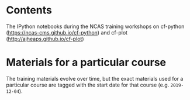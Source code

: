 # Contents

The IPython notebooks during the NCAS training workshops on cf-python
(https://ncas-cms.github.io/cf-python) and cf-plot
(http://ajheaps.github.io/cf-plot)

# Materials for a particular course

The training materials evolve over time, but the exact materials used
for a particular course are tagged with the start date for that course
(e.g. `2019-12-04`).